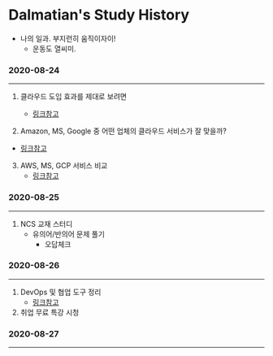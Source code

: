 # Dalmatian's Study History

- 나의 일과. 부지런히 움직이자이!
  - 운동도 열씨미.



### 2020-08-24

------

1. 클라우드 도입 효과를 제대로 보려면
   - [링크참고](https://blog.naver.com/businessinsight/221859909601)

2.  Amazon, MS, Google 중 어떤 업체의 클라우드 서비스가 잘 맞을까?
   - [링크참고](https://blog.naver.com/businessinsight/221836726030)

3. AWS, MS, GCP 서비스 비교
   - [링크참고](https://infraboy.tistory.com/entry/GCP-AWS-vs-GCP-%ED%81%B4%EB%9D%BC%EC%9A%B0%EB%93%9C-%EC%84%9C%EB%B9%84%EC%8A%A4-%EA%B8%B0%EB%8A%A5-%EB%B9%84%EA%B5%90)



### 2020-08-25

---------

1. NCS 교재 스터디
   - 유의어/반의어 문제 풀기	
     - 오답체크



### 2020-08-26

---

1. DevOps 및 협업 도구 정리
   - [링크참고](https://www.notion.so/CH01-DevOps-0336db8c0dbc4d54829036da98bfa200)
2. 취업 무료 특강 시청



### 2020-08-27

--------


